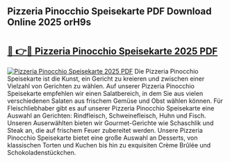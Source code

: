 ## Pizzeria Pinocchio Speisekarte PDF Download Online 2025 orH9s

# <h2><a href="http://gcbo6ul.nevu.top/?p=Pizzeria+Pinocchio+Speisekarte">🔗 👉🔴 Pizzeria Pinocchio Speisekarte 2025 PDF</a></h2>

[![Pizzeria Pinocchio Speisekarte 2025 PDF](https://i.imgur.com/dBaPXMq.png)](http://gcbo6ul.nevu.top/?p=Pizzeria+Pinocchio+Speisekarte)
Die Pizzeria Pinocchio Speisekarte ist die Kunst, ein Gericht zu kreieren und zwischen einer Vielzahl von Gerichten zu wählen. Auf unserer Pizzeria Pinocchio Speisekarte empfehlen wir einen Salatbereich, in dem Sie aus vielen verschiedenen Salaten aus frischem Gemüse und Obst wählen können. Für Fleischliebhaber gibt es auf unserer Pizzeria Pinocchio Speisekarte eine Auswahl an Gerichten: Rindfleisch, Schweinefleisch, Huhn und Fisch. Unseren Auserwählten bieten wir Gourmet-Gerichte wie Schaschlik und Steak an, die auf frischem Feuer zubereitet werden. Unsere Pizzeria Pinocchio Speisekarte bietet eine große Auswahl an Desserts, von klassischen Torten und Kuchen bis hin zu exquisiten Crème Brûlée und Schokoladenstückchen.
